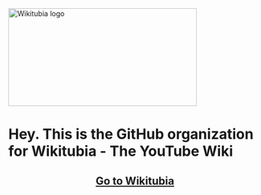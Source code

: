 <picture>
  <source media="(prefers-color-scheme: dark)" srcset="/profile/Wikitubia_dark.svg">
  <source media="(prefers-color-scheme: light)" srcset="/profile/Wikitubia_light.svg">
  <img alt="Wikitubia logo" width="375px"; height="195px">
</picture>

# Hey. This is the GitHub organization for Wikitubia - The YouTube Wiki


## <center>[Go to Wikitubia](https://youtube.fandom.com)<center>
